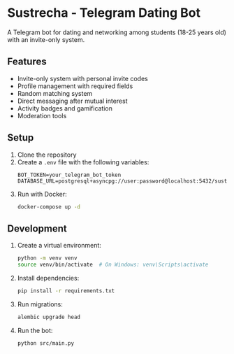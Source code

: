# Sustrecha - Telegram Dating Bot

A Telegram bot for dating and networking among students (18-25 years old) with an invite-only system.

## Features

- Invite-only system with personal invite codes
- Profile management with required fields
- Random matching system
- Direct messaging after mutual interest
- Activity badges and gamification
- Moderation tools

## Setup

1. Clone the repository
2. Create a `.env` file with the following variables:
   ```
   BOT_TOKEN=your_telegram_bot_token
   DATABASE_URL=postgresql+asyncpg://user:password@localhost:5432/sustrecha
   ```
3. Run with Docker:
   ```bash
   docker-compose up -d
   ```

## Development

1. Create a virtual environment:
   ```bash
   python -m venv venv
   source venv/bin/activate  # On Windows: venv\Scripts\activate
   ```

2. Install dependencies:
   ```bash
   pip install -r requirements.txt
   ```

3. Run migrations:
   ```bash
   alembic upgrade head
   ```

4. Run the bot:
   ```bash
   python src/main.py
   ```
